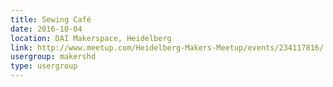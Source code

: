 ```yaml
---
title: Sewing Café
date: 2016-10-04
location: DAI Makerspace, Heidelberg
link: http://www.meetup.com/Heidelberg-Makers-Meetup/events/234117816/
usergroup: makershd
type: usergroup
---
```

